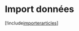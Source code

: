 # Import données

[!include[importerarticles](importdonnees.importerarticles.autogen.md)]














































